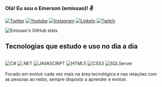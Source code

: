 ### Olá! Eu sou o Emerson (emissao)! ✌️

[![Twitter](https://img.shields.io/badge/Twitter-1DA1F2?style=for-the-badge&logo=twitter&logoColor=white)](https://twitter.com/emissao_)
[![Youtube](https://img.shields.io/badge/YouTube-FF0000?style=for-the-badge&logo=youtube&logoColor=white)](https://www.youtube.com/channel/UCvbh0PttoHSeyRDj7RswQDg)
[![Instagram](https://img.shields.io/badge/Instagram-E4405F?style=for-the-badge&logo=instagram&logoColor=white)](https://www.instagram.com/emissao_/)
[![LinkeIn](https://img.shields.io/badge/LinkedIn-0077B5?style=for-the-badge&logo=linkedin&logoColor=white)](https://www.linkedin.com/in/emerson-alves-1a427b67/)
[![Twitch](https://img.shields.io/badge/Twitch-9146FF?style=for-the-badge&logo=twitch&logoColor=white)](https://www.twitch.tv/emissao)

![Emissao's GitHub stats](https://github-readme-stats.vercel.app/api?username=emissao&show_icons=true&theme=dracula)

## Tecnologias que estudo e uso no dia a dia

<div style="display: inline_block"><br>
<img alt="C#" src="https://img.shields.io/badge/C%23-239120?style=for-the-badge&logo=c-sharp&logoColor=white"/>
<img alt=".NET" src="https://img.shields.io/badge/.NET-5C2D91?style=for-the-badge&logo=.net&logoColor=white"/>
<img alt="JAVASCRIPT" src="https://img.shields.io/badge/JavaScript-F7DF1E?style=for-the-badge&logo=javascript&logoColor=black"/>
<img alt="HTML5" src="https://img.shields.io/badge/HTML5-E34F26?style=for-the-badge&logo=html5&logoColor=white"/>
<img alt="CSS3" src="https://img.shields.io/badge/CSS3-1572B6?style=for-the-badge&logo=css3&logoColor=white"/>
<img alt="SQLServer" src="https://img.shields.io/badge/CSS3-1572B6?style=for-the-badge&logo=css3&logoColor=whit"/>
</div><BR>
Focado em evoluir cada vez mais na área tecnológica e nas relações com as pessoas ao redor, sempre disposto a aprender e evoluir.<br>

